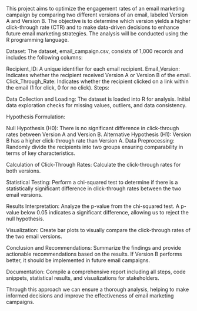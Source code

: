 This project aims to optimize the engagement rates of an email marketing campaign by comparing two different versions of an email, labeled Version A and Version B. The objective is to determine which version yields a higher click-through rate (CTR) and to make data-driven decisions to enhance future email marketing strategies. The analysis will be conducted using the R programming language.

Dataset:
The dataset, email_campaign.csv, consists of 1,000 records and includes the following columns:

Recipient_ID: A unique identifier for each email recipient.
Email_Version: Indicates whether the recipient received Version A or Version B of the email.
Click_Through_Rate: Indicates whether the recipient clicked on a link within the email (1 for click, 0 for no click).
Steps:

Data Collection and Loading:
The dataset is loaded into R for analysis. Initial data exploration checks for missing values, outliers, and data consistency.

Hypothesis Formulation:

Null Hypothesis (H0): There is no significant difference in click-through rates between Version A and Version B.
Alternative Hypothesis (H1): Version B has a higher click-through rate than Version A.
Data Preprocessing:
Randomly divide the recipients into two groups ensuring comparability in terms of key characteristics.

Calculation of Click-Through Rates:
Calculate the click-through rates for both versions.

Statistical Testing:
Perform a chi-squared test to determine if there is a statistically significant difference in click-through rates between the two email versions.

Results Interpretation:
Analyze the p-value from the chi-squared test. A p-value below 0.05 indicates a significant difference, allowing us to reject the null hypothesis.

Visualization:
Create bar plots to visually compare the click-through rates of the two email versions.

Conclusion and Recommendations:
Summarize the findings and provide actionable recommendations based on the results. If Version B performs better, it should be implemented in future email campaigns.

Documentation:
Compile a comprehensive report including all steps, code snippets, statistical results, and visualizations for stakeholders.

Through this approach we can ensure a thorough analysis, helping to make informed decisions and improve the effectiveness of email marketing campaigns.
